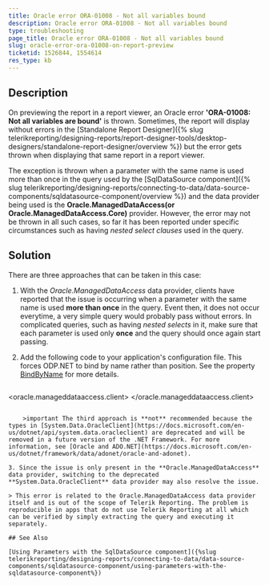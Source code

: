 ```yaml
---
title: Oracle error ORA-01008 - Not all variables bound 
description: Oracle error ORA-01008 - Not all variables bound 
type: troubleshooting
page_title: Oracle error ORA-01008 - Not all variables bound 
slug: oracle-error-ora-01008-on-report-preview
ticketid: 1526844, 1554614
res_type: kb
---
```


## Description

On previewing the report in a report viewer, an Oracle error **'ORA-01008: Not all variables are bound'** is thrown. Sometimes, the report will display without errors in the [Standalone Report Designer]({% slug telerikreporting/designing-reports/report-designer-tools/desktop-designers/standalone-report-designer/overview %}) but the error gets thrown when displaying that same report in a report viewer. 

The exception is thrown when a parameter with the same name is used more than once in the query used by the [SqlDataSource component]({% slug telerikreporting/designing-reports/connecting-to-data/data-source-components/sqldatasource-component/overview %}) and the data provider being used is the **Oracle.ManagedDataAccess(or Oracle.ManagedDataAccess.Core)** provider. However, the error may not be thrown in all such cases, so far it has been reported under specific circumstances such as having *nested select clauses* used in the query.

## Solution

There are three approaches that can be taken in this case:

1. With the *Oracle.ManagedDataAccess* data provider, clients have reported that the issue is occurring when a parameter with the same name is used **more than once** in the query. Event then, it does not occur everytime, a very simple query would probably pass without errors. In complicated queries, such as having *nested selects* in it, make sure that each parameter is used only **once** and the query should once again start passing. 

2. Add the following code to your application's configuration file. This forces ODP.NET to bind by name rather than position. See the property [BindByName]( https://docs.oracle.com/en/database/oracle/oracle-database/12.2/odpnt/CommandBindByName.html#GUID-609B7F20-2444-4CBF-AC8A-A19907A626C8) for more details. 
   
	````XML
<oracle.manageddataaccess.client>
		<version number="*">
			<settings>
				<setting name="BindByName" value="True"/>
			</settings>
		</version>
	</oracle.manageddataaccess.client>
````

	>important The third approach is **not** recommended because the types in [System.Data.OracleClient](https://docs.microsoft.com/en-us/dotnet/api/system.data.oracleclient) are deprecated and will be removed in a future version of the .NET Framework. For more information, see [Oracle and ADO.NET](https://docs.microsoft.com/en-us/dotnet/framework/data/adonet/oracle-and-adonet).

3. Since the issue is only present in the **Oracle.ManagedDataAccess** data provider, switching to the deprecated **System.Data.OracleClient** data provider may also resolve the issue. 

> This error is related to the Oracle.ManagedDataAccess data provider itself and is out of the scope of Telerik Reporting. The problem is reproducible in apps that do not use Telerik Reporting at all which can be verified by simply extracting the query and executing it separately.

## See Also

[Using Parameters with the SqlDataSource component]({%slug telerikreporting/designing-reports/connecting-to-data/data-source-components/sqldatasource-component/using-parameters-with-the-sqldatasource-component%})
